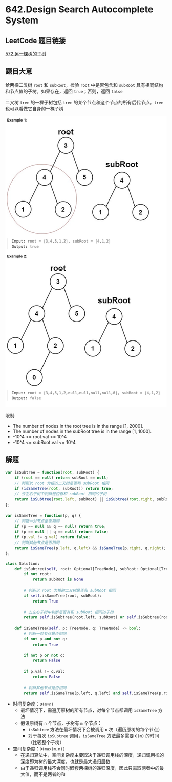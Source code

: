 # 642.Design Search Autocomplete System

## LeetCode 题目链接

[572.另一棵树的子树](https://leetcode.cn/problems/subtree-of-another-tree/)

## 题目大意

给两棵二叉树 `root` 和 `subRoot`，检验 `root` 中是否包含和 `subRoot` 具有相同结构和节点值的子树。如果存在，返回 `true`；否则，返回 `false` 

二叉树 `tree` 的一棵子树包括 `tree` 的某个节点和这个节点的所有后代节点。`tree` 也可以看做它自身的一棵子树

![alt text](images/example572.png)

限制:
- The number of nodes in the root tree is in the range [1, 2000].
- The number of nodes in the subRoot tree is in the range [1, 1000].
- -10^4 <= root.val <= 10^4
- -10^4 <= subRoot.val <= 10^4

## 解题

```js
var isSubtree = function(root, subRoot) {
    if (root == null) return subRoot == null;
    // 判断以 root 为根的二叉树是否和 subRoot 相同
    if (isSameTree(root, subRoot)) return true;
    // 去左右子树中判断是否有和 subRoot 相同的子树
    return isSubtree(root.left, subRoot) || isSubtree(root.right, subRoot);
};

var isSameTree = function(p, q) {
    // 判断一对节点是否相同
    if (p == null && q == null) return true;
    if (p == null || q == null) return false;
    if (p.val != q.val) return false;
    // 判断其他节点是否相同
    return isSameTree(p.left, q.left) && isSameTree(p.right, q.right);
};
```
```python
class Solution:
    def isSubtree(self, root: Optional[TreeNode], subRoot: Optional[TreeNode]) -> bool:
        if not root:
            return subRoot is None
        
        # 判断以 root 为根的二叉树是否和 subRoot 相同
        if self.isSameTree(root, subRoot):
            return True
        
        # 去左右子树中判断是否有和 subRoot 相同的子树
        return self.isSubtree(root.left, subRoot) or self.isSubtree(root.right, subRoot)
    
    def isSameTree(self, p: TreeNode, q: TreeNode) -> bool:
        # 判断一对节点是否相同
        if not p and not q:
            return True
        
        if not p or not q:
            return False
        
        if p.val != q.val:
            return False
        
        # 判断其他节点是否相同
        return self.isSameTree(p.left, q.left) and self.isSameTree(p.right, q.right)
```

- 时间复杂度：`O(m×n)`
  - 最坏情况下，需遍历原树的所有节点，对每个节点都调用 `isSameTree` 方法
  - 假设原树有 `n` 个节点，子树有 `m` 个节点：
    - `isSubtree` 方法在最坏情况下会被调用 `n` 次（遍历原树的每个节点）
    - 对于每次 `isSubtree` 调用，`isSameTree` 方法最多需要 `O(m)` 的时间（比较整个子树）
- 空间复杂度：`O(max(m,n))`
  - 在递归算法中，空间复杂度主要取决于递归调用栈的深度，递归调用栈的深度即为树的最大深度，也就是最大递归层数
  - 由于递归调用栈不会同时嵌套两棵树的递归深度，因此只需取两者中的最大值，而不是两者的和
